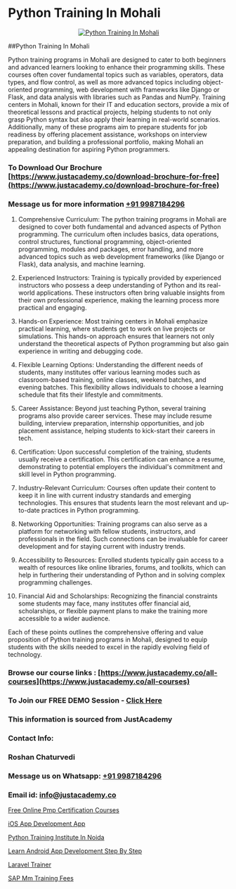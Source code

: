 # Python Training In Mohali

<p align="center">
  <a href="https://justacademy.co/course-detail/python-training">
    <img src="https://justacademy.co/storage2/course_image/1709713400_course_image.webp" alt="Python Training In Mohali">
  </a>
</p>
##Python Training In Mohali

Python training programs in Mohali are designed to cater to both beginners and advanced learners looking to enhance their programming skills. These courses often cover fundamental topics such as variables, operators, data types, and flow control, as well as more advanced topics including object-oriented programming, web development with frameworks like Django or Flask, and data analysis with libraries such as Pandas and NumPy. Training centers in Mohali, known for their IT and education sectors, provide a mix of theoretical lessons and practical projects, helping students to not only grasp Python syntax but also apply their learning in real-world scenarios. Additionally, many of these programs aim to prepare students for job readiness by offering placement assistance, workshops on interview preparation, and building a professional portfolio, making Mohali an appealing destination for aspiring Python programmers.
### To Download Our Brochure [https://www.justacademy.co/download-brochure-for-free](https://www.justacademy.co/download-brochure-for-free)
### Message us for more information [+91 9987184296](https://api.whatsapp.com/send?phone=919987184296)
1) Comprehensive Curriculum: The python training programs in Mohali are designed to cover both fundamental and advanced aspects of Python programming. The curriculum often includes basics, data operations, control structures, functional programming, object-oriented programming, modules and packages, error handling, and more advanced topics such as web development frameworks (like Django or Flask), data analysis, and machine learning.

2) Experienced Instructors: Training is typically provided by experienced instructors who possess a deep understanding of Python and its real-world applications. These instructors often bring valuable insights from their own professional experience, making the learning process more practical and engaging.

3) Hands-on Experience: Most training centers in Mohali emphasize practical learning, where students get to work on live projects or simulations. This hands-on approach ensures that learners not only understand the theoretical aspects of Python programming but also gain experience in writing and debugging code.

4) Flexible Learning Options: Understanding the different needs of students, many institutes offer various learning modes such as classroom-based training, online classes, weekend batches, and evening batches. This flexibility allows individuals to choose a learning schedule that fits their lifestyle and commitments.

5) Career Assistance: Beyond just teaching Python, several training programs also provide career services. These may include resume building, interview preparation, internship opportunities, and job placement assistance, helping students to kick-start their careers in tech.

6) Certification: Upon successful completion of the training, students usually receive a certification. This certification can enhance a resume, demonstrating to potential employers the individual's commitment and skill level in Python programming.

7) Industry-Relevant Curriculum: Courses often update their content to keep it in line with current industry standards and emerging technologies. This ensures that students learn the most relevant and up-to-date practices in Python programming.

8) Networking Opportunities: Training programs can also serve as a platform for networking with fellow students, instructors, and professionals in the field. Such connections can be invaluable for career development and for staying current with industry trends.

9) Accessibility to Resources: Enrolled students typically gain access to a wealth of resources like online libraries, forums, and toolkits, which can help in furthering their understanding of Python and in solving complex programming challenges.

10) Financial Aid and Scholarships: Recognizing the financial constraints some students may face, many institutes offer financial aid, scholarships, or flexible payment plans to make the training more accessible to a wider audience.

Each of these points outlines the comprehensive offering and value proposition of Python training programs in Mohali, designed to equip students with the skills needed to excel in the rapidly evolving field of technology.

### Browse our course links : [https://www.justacademy.co/all-courses](https://www.justacademy.co/all-courses) 
### To Join our FREE DEMO Session - [Click Here](https://www.justacademy.co/register-for-course-demo)


### This information is sourced from JustAcademy
### Contact Info:
### Roshan Chaturvedi
### Message us on Whatsapp: [+91 9987184296](https://api.whatsapp.com/send?phone=919987184296)
### Email id: [info@justacademy.co](mailto:info@justacademy.co)
                
[Free Online Pmp Certification Courses](https://www.linkedin.com/pulse/free-online-pmp-certification-courses-justacademy-mumbai-9fqxc?trackingId=VQvORVu82K4I7X7YRKRO6A%3D%3D&lipi=urn%3Ali%3Apage%3Ad_flagship3_showcase_admin%3B4hzOhjOyRsS4BMzXWRzbRw%3D%3D)

[iOS App Development App](0)

[Python Training Institute In Noida](https://medium.com/@ranemanish460/python-training-institute-in-noida-57f229e0bf6f)

[Learn Android App Development Step By Step](https://medium.com/@mistersumit961/learn-android-app-development-step-by-step-6088a9e9556d)

[Laravel Trainer](https://justacademyin.github.io/justacademy/laravel-trainer)

[SAP Mm Training Fees](https://justacademyin.github.io/justacademy/sap-mm-training-fees)


